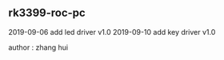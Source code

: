 ## rk3399-roc-pc ##

2019-09-06 add led driver v1.0
2019-09-10 add key driver v1.0  

author : zhang hui 



